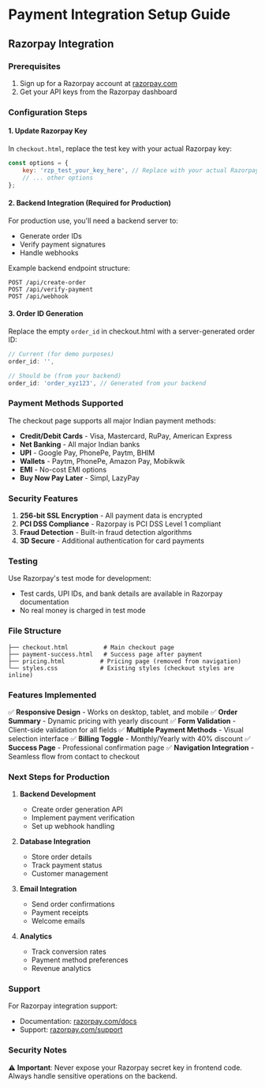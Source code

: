 # Payment Integration Setup Guide

## Razorpay Integration

### Prerequisites
1. Sign up for a Razorpay account at [razorpay.com](https://razorpay.com)
2. Get your API keys from the Razorpay dashboard

### Configuration Steps

#### 1. Update Razorpay Key
In `checkout.html`, replace the test key with your actual Razorpay key:

```javascript
const options = {
    key: 'rzp_test_your_key_here', // Replace with your actual Razorpay key
    // ... other options
};
```

#### 2. Backend Integration (Required for Production)
For production use, you'll need a backend server to:
- Generate order IDs
- Verify payment signatures
- Handle webhooks

Example backend endpoint structure:
```
POST /api/create-order
POST /api/verify-payment
POST /api/webhook
```

#### 3. Order ID Generation
Replace the empty `order_id` in checkout.html with a server-generated order ID:

```javascript
// Current (for demo purposes)
order_id: '',

// Should be (from your backend)
order_id: 'order_xyz123', // Generated from your backend
```

### Payment Methods Supported

The checkout page supports all major Indian payment methods:
- **Credit/Debit Cards** - Visa, Mastercard, RuPay, American Express
- **Net Banking** - All major Indian banks
- **UPI** - Google Pay, PhonePe, Paytm, BHIM
- **Wallets** - Paytm, PhonePe, Amazon Pay, Mobikwik
- **EMI** - No-cost EMI options
- **Buy Now Pay Later** - Simpl, LazyPay

### Security Features

1. **256-bit SSL Encryption** - All payment data is encrypted
2. **PCI DSS Compliance** - Razorpay is PCI DSS Level 1 compliant
3. **Fraud Detection** - Built-in fraud detection algorithms
4. **3D Secure** - Additional authentication for card payments

### Testing

Use Razorpay's test mode for development:
- Test cards, UPI IDs, and bank details are available in Razorpay documentation
- No real money is charged in test mode

### File Structure

```
├── checkout.html          # Main checkout page
├── payment-success.html   # Success page after payment
├── pricing.html          # Pricing page (removed from navigation)
└── styles.css            # Existing styles (checkout styles are inline)
```

### Features Implemented

✅ **Responsive Design** - Works on desktop, tablet, and mobile
✅ **Order Summary** - Dynamic pricing with yearly discount
✅ **Form Validation** - Client-side validation for all fields
✅ **Multiple Payment Methods** - Visual selection interface
✅ **Billing Toggle** - Monthly/Yearly with 40% discount
✅ **Success Page** - Professional confirmation page
✅ **Navigation Integration** - Seamless flow from contact to checkout

### Next Steps for Production

1. **Backend Development**
   - Create order generation API
   - Implement payment verification
   - Set up webhook handling

2. **Database Integration**
   - Store order details
   - Track payment status
   - Customer management

3. **Email Integration**
   - Send order confirmations
   - Payment receipts
   - Welcome emails

4. **Analytics**
   - Track conversion rates
   - Payment method preferences
   - Revenue analytics

### Support

For Razorpay integration support:
- Documentation: [razorpay.com/docs](https://razorpay.com/docs)
- Support: [razorpay.com/support](https://razorpay.com/support)

### Security Notes

⚠️ **Important**: Never expose your Razorpay secret key in frontend code. Always handle sensitive operations on the backend.
